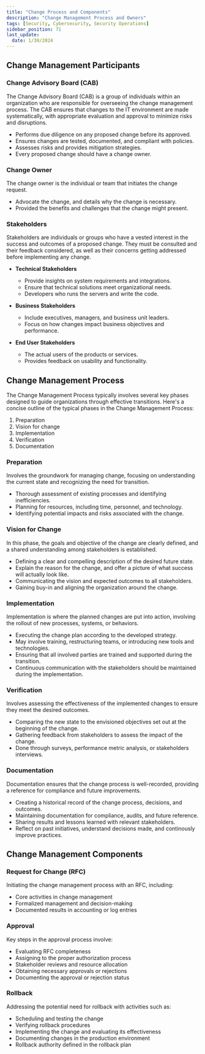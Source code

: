 ```yaml
---
title: "Change Process and Components"
description: "Change Management Process and Owners"
tags: [Security, Cybersecurity, Security Operations]
sidebar_position: 71
last_update:
  date: 1/30/2024
---
```



## Change Management Participants

### Change Advisory Board (CAB) 

The Change Advisory Board (CAB) is a group of individuals within an organization who are responsible for overseeing the change management process. The CAB ensures that changes to the IT environment are made systematically, with appropriate evaluation and approval to minimize risks and disruptions.

- Performs due diligence on any proposed change before its approved.
- Ensures changes are tested, documented, and compliant with policies.
- Assesses risks and provides mitigation strategies.
- Every proposed change should have a change owner.

### Change Owner

The change owner is the individual or team that initiates the change request. 

- Advocate the change, and details why the change is necessary.
- Provided the benefits and challenges that the change might present.

### Stakeholders 

Stakeholders are individuals or groups who have a vested interest in the success and outcomes of a proposed change. They must be consulted and their feedback considered, as well as their concerns getting addressed before implementing any change.

- **Technical Stakeholders**
  - Provide insights on system requirements and integrations.
  - Ensure that technical solutions meet organizational needs.
  - Developers who runs the servers and write the code.

- **Business Stakeholders**
  - Include executives, managers, and business unit leaders.
  - Focus on how changes impact business objectives and performance.

- **End User Stakeholders**
  - The actual users of the products or services.
  - Provides feedback on usability and functionality.

## Change Management Process

The Change Management Process typically involves several key phases designed to guide organizations through effective transitions. Here's a concise outline of the typical phases in the Change Management Process:

1. Preparation
2. Vision for change
3. Implementation
4. Verification
5. Documentation

### Preparation

Involves the groundwork for managing change, focusing on understanding the current state and recognizing the need for transition.

- Thorough assessment of existing processes and identifying inefficiencies.
- Planning for resources, including time, personnel, and technology.
- Identifying potential impacts and risks associated with the change.

### Vision for Change

In this phase, the goals and objective of the change are clearly defined, and a shared understanding among stakeholders is established.

- Defining a clear and compelling description of the desired future state.
- Explain the reason for the change, and offer a picture of what success will actually look like.
- Communicating the vision and expected outcomes to all stakeholders.
- Gaining buy-in and aligning the organization around the change.

### Implementation

Implementation is where the planned changes are put into action, involving the rollout of new processes, systems, or behaviors.

- Executing the change plan according to the developed strategy.
- May involve training, restructuring teams, or introducing new tools and technologies.
- Ensuring that all involved parties are trained and supported during the transition.
- Continuous communication with the stakeholders should be maintained during the implementation.

### Verification

Involves assessing the effectiveness of the implemented changes to ensure they meet the desired outcomes.

- Comparing the new state to the envisioned objectives set out at the beginning of the change.
- Gathering feedback from stakeholders to assess the impact of the change.
- Done through surveys, performance metric analysis, or stakeholders interviews.

### Documentation

Documentation ensures that the change process is well-recorded, providing a reference for compliance and future improvements.

- Creating a historical record of the change process, decisions, and outcomes.
- Maintaining documentation for compliance, audits, and future reference.
- Sharing results and lessons learned with relevant stakeholders.
- Reflect on past initiatives, understand decisions made, and continously improve practices.

## Change Management Components 

### Request for Change (RFC)

Initiating the change management process with an RFC, including:

- Core activities in change management
- Formalized management and decision-making
- Documented results in accounting or log entries

### Approval 

Key steps in the approval process involve:

- Evaluating RFC completeness
- Assigning to the proper authorization process
- Stakeholder reviews and resource allocation
- Obtaining necessary approvals or rejections
- Documenting the approval or rejection status

### Rollback 

Addressing the potential need for rollback with activities such as:

- Scheduling and testing the change
- Verifying rollback procedures
- Implementing the change and evaluating its effectiveness
- Documenting changes in the production environment
- Rollback authority defined in the rollback plan
